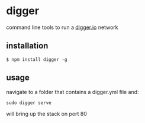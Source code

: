# digger

command line tools to run a [digger.io](https://github.com/binocarlos/digger.io) network

## installation

	$ npm install digger -g

## usage

navigate to a folder that contains a digger.yml file and:

	sudo digger serve

will bring up the stack on port 80